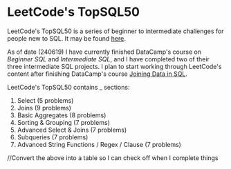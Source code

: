 # LeetCode's TopSQL50

LeetCode's TopSQL50 is a series of beginner to intermediate challenges for people new to SQL. It may be found [here](https://leetcode.com/studyplan/top-sql-50/).

As of date (240619) I have currently finished DataCamp's course on _Beginner SQL_ and _Intermediate SQL_, and I have completed two of their three intermediate SQL projects. I plan to start working through LeetCode's content after finishing DataCamp's course [Joining Data in SQL](https://campus.datacamp.com/courses/joining-data-in-sql/introducing-inner-joins?ex=1).

LeetCode's TopSQL50 contains _ sections:
1. Select (5 problems)
2. Joins (9 problems)
3. Basic Aggregates (8 problems)
4. Sorting & Grouping (7 problems)
5. Advanced Select & Joins (7 problems)
6. Subqueries (7 problems)
7. Advanced String Functions / Regex / Clause (7 problems)

//Convert the above into a table so I can check off when I complete things
